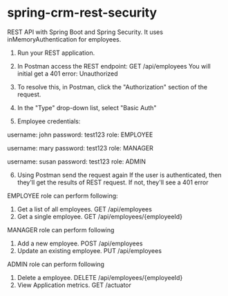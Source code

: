 # spring-crm-rest-security

REST API with Spring Boot and Spring Security. It uses inMemoryAuthentication for employees.

1. Run your REST application.

2. In Postman access the REST endpoint: GET /api/employees
You will initial get a 401 error: Unauthorized

3. To resolve this, in Postman, click the "Authorization" section of the request.

4. In the "Type" drop-down list, select "Basic Auth"

5. Employee credentials:

username: john
password: test123
role: EMPLOYEE

username: mary
password: test123
role: MANAGER

username: susan
password: test123
role: ADMIN

6. Using Postman send the request again
If the user is authenticated, then they'll get the results of REST request. If not, they'll
see a 401 error

EMPLOYEE role can perform following:
1. Get a list of all employees.  GET /api/employees
2. Get a single employee.  GET /api/employees/{employeeId}

MANAGER role can perform following
1. Add a new employee.  POST /api/employees
2. Update an existing employee.  PUT /api/employees

 ADMIN role can perform following
1. Delete a employee.  DELETE /api/employees/{employeeId}
2. View Application metrics. GET /actuator
